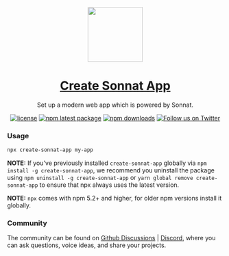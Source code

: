 <div align="center">
  <a href="https://www.sonnat.dev">
    <img src="https://raw.githubusercontent.com/sonnat/sonnat-ui/next/sonnat.svg" height="128">
    <h1 align="center">Create Sonnat App</h1>
  </a>
</div>

<div align="center">

Set up a modern web app which is powered by Sonnat.

[![license](https://img.shields.io/github/license/sonnat/create-sonnat-app?color=EE3F7C&style=for-the-badge)](https://github.com/sonnat/create-sonnat-app/blob/main/LICENSE)
[![npm latest package](https://img.shields.io/npm/v/create-sonnat-app?color=EE3F7C&style=for-the-badge)](https://www.npmjs.com/package/create-sonnat-app)
[![npm downloads](https://img.shields.io/npm/dt/create-sonnat-app?color=EE3F7C&style=for-the-badge)](https://www.npmjs.com/package/create-sonnat-app)
[![Follow us on Twitter](https://img.shields.io/twitter/follow/sonnatdesign?color=EE3F7C&label=follow%20us%20on%20twitter&style=for-the-badge)](https://twitter.com/sonnatdesign)

</div>

### Usage

```bash
npx create-sonnat-app my-app
```

**NOTE:** If you've previously installed `create-sonnat-app` globally via `npm install -g create-sonnat-app`, we recommend you uninstall the package using `npm uninstall -g create-sonnat-app` or `yarn global remove create-sonnat-app` to ensure that npx always uses the latest version.

**NOTE:** `npx` comes with npm 5.2+ and higher, for older npm versions install it globally.

### Community

The community can be found on [Github Discussions](https://github.com/sonnat/create-sonnat-app/discussions) | [Discord](https://discord.gg/h4Dpr4PnXW), where you can ask questions, voice ideas, and share your projects.
